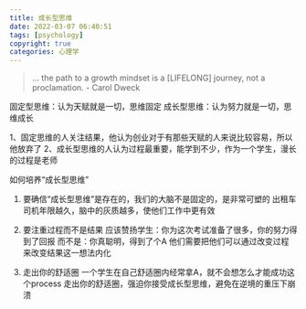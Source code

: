 ```yaml
---
title: 成长型思维
date: 2022-03-07 06:40:51
tags: [psychology]
copyright: true
categories: 心理学
---
```


> ... the path to a growth mindset is a [LIFELONG] journey, not a proclamation. - Carol Dweck

固定型思维：认为天赋就是一切，思维固定
成长型思维：认为努力就是一切，思维成长

1、固定思维的人关注结果，他认为创业对于有那些天赋的人来说比较容易，所以他放弃了
2、成长型思维的人认为过程最重要，能学到不少，作为一个学生，漫长的过程是老师



如何培养“成长型思维”

1. 要确信“成长型思维”是存在的，我们的大脑不是固定的，是非常可塑的
   出租车司机年限越久，脑中的灰质越多，使他们工作中更有效

2. 要注重过程而不是结果
   应该赞扬学生：你为这次考试准备了很多，你的努力得到了回报
   而不是：你真聪明，得到了个A
   他们需要把他们可以通过改变过程 来改变结果这一想法内化

3. 走出你的舒适圈
   一个学生在自己舒适圈内经常拿A，就不会想怎么才能成功这个process
   走出你的舒适圈，强迫你接受成长型思维，避免在逆境的重压下崩溃

